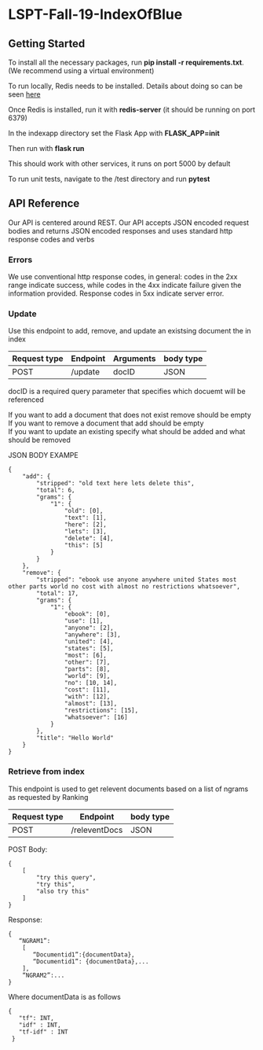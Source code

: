 # LSPT-Fall-19-IndexOfBlue

## Getting Started

To install all the necessary packages, run **pip install -r requirements.txt**. (We recommend using a virtual environment)

To run locally, Redis needs to be installed. Details about doing so can be seen [here](https://redis.io/topics/quickstart)

Once Redis is installed, run it with **redis-server** (it should be running on port 6379)

In the indexapp directory set the Flask App with **FLASK_APP=__init__**

Then run with **flask run**

This should work with other services, it runs on port 5000 by default

To run unit tests, navigate to the /test directory and run **pytest**

## API Reference

Our API is centered around REST. Our API accepts JSON encoded request bodies and returns JSON encoded responses
and uses standard http response codes and verbs

### Errors

We use conventional http response codes, in general: codes in the 2xx range indicate success, while codes in the 4xx indicate failure given the information provided. Response codes in 5xx indicate server error.

### Update

Use this endpoint to add, remove, and update an existsing document the in index

Request type | Endpoint | Arguments | body type
------------ | -------------|-------|----------
POST | /update | docID | JSON

docID is a required query parameter that specifies which docuemt will be referenced

If you want to add a document that does not exist remove should be empty<br />
If you want to remove a document that add should be empty<br />
If you want to update an existing specify what should be added and what should be removed<br />

JSON BODY EXAMPE
```
{
	"add": {
		"stripped": "old text here lets delete this",
		"total": 6,
		"grams": {
			"1": {
				"old": [0],
				"text": [1],
				"here": [2],
				"lets": [3],
				"delete": [4],
				"this": [5]
			}
		}
	},
	"remove": {
		"stripped": "ebook use anyone anywhere united States most other parts world no cost with almost no restrictions whatsoever",
		"total": 17,
		"grams": {
			"1": {
				"ebook": [0],
				"use": [1],
				"anyone": [2],
				"anywhere": [3],
				"united": [4],
				"states": [5],
				"most": [6],
				"other": [7],
				"parts": [8],
				"world": [9],
				"no": [10, 14],
				"cost": [11],
				"with": [12],
				"almost": [13],
				"restrictions": [15],
				"whatsoever": [16]
			}
		},
		"title": "Hello World"
	}
}
```

### Retrieve from index

This endpoint is used to get relevent documents based on a list of ngrams as requested by Ranking


Request type | Endpoint | body type
------------ | -------------|-----
POST | /releventDocs | JSON

POST Body:
```
{
	[
		"try this query",
		"try this",
		"also try this"
	]
}
```

Response:
```
{
   “NGRAM1”:
    [
       “Documentid1”:{documentData},
       “Documentid1”: {documentData},...
    ],
    “NGRAM2”:...
}
```
Where documentData is as follows
```
{
   "tf": INT,
   "idf" : INT,
   "tf-idf" : INT
 }

```
